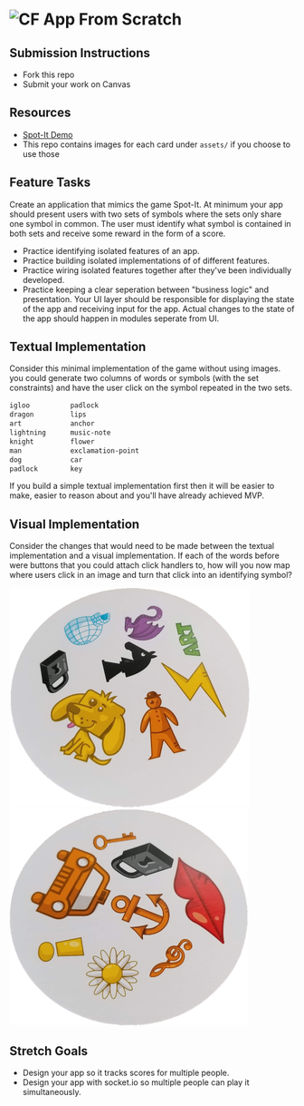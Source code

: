 # ![CF](http://i.imgur.com/7v5ASc8.png) App From Scratch

## Submission Instructions
* Fork this repo
* Submit your work on Canvas

## Resources
* [Spot-It Demo](http://www.blueorangegames.com/nhl/)
* This repo contains images for each card under `assets/` if you choose to use
  those

## Feature Tasks
Create an application that mimics the game Spot-It. At minimum your app should
present users with two sets of symbols where the sets only share one symbol in
common. The user must identify what symbol is contained in both sets and
receive some reward in the form of a score.

* Practice identifying isolated features of an app.
* Practice building isolated implementations of of different features.
* Practice wiring isolated features together after they've been individually
  developed.
* Practice keeping a clear seperation between "business logic" and
  presentation. Your UI layer should be responsible for displaying
  the state of the app and receiving input for the app. Actual
  changes to the state of the app should happen in modules seperate from
  UI.

## Textual Implementation
Consider this minimal implementation of the game without using images.
you could generate two columns of words or symbols (with the set constraints)
and have the user click on the symbol repeated in the two sets.

```
igloo          padlock
dragon         lips
art            anchor
lightning      music-note
knight         flower
man            exclamation-point
dog            car
padlock        key
```

If you build a simple textual implementation first then it will be easier
to make, easier to reason about and you'll have already achieved MVP.

## Visual Implementation
Consider the changes that would need to be made between the textual
implementation and a visual implementation. If each of the words before were
buttons that you could attach click handlers to, how will you now map where
users click in an image and turn that click into an identifying symbol?

<p>
<img src="./assets/01.png" max-width="40%" />
<img src="./assets/55.png" max-width="40%" />
</p>

## Stretch Goals
* Design your app so it tracks scores for multiple people.
* Design your app with socket.io so multiple people can play it simultaneously.

